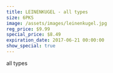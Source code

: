 ```yaml
---
title: LEINENKUGEL - all types
size: 6PKS
image: /assets/images/leinenkugel.jpg
reg_price: $9.99
special_price: $8.49
expiration_date: 2017-06-21 00:00:00
show_special: true
---
```



all types